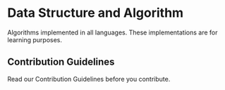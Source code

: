 # Data Structure and Algorithm
Algorithms implemented in all languages. These implementations are for learning purposes.

## Contribution Guidelines
Read our Contribution Guidelines before you contribute.
